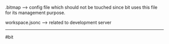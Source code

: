 .bitmap
--> config file which should not be touched since bit uses this file for its management purpose.

workspace.jsonc
--> related to development server



---
#bit